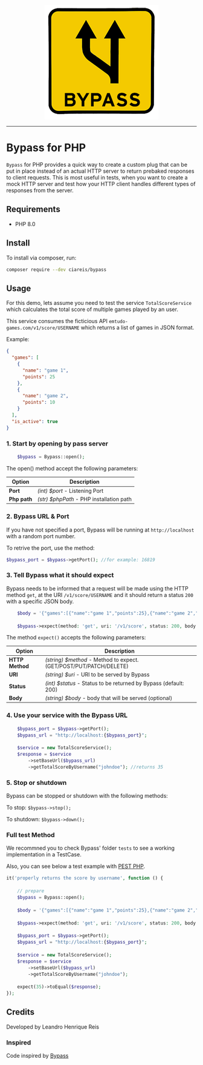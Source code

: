 <div align="center">
	<p><img  src="docs/img/logo.png" alt="PowerGrid Logo"></p>
</div>

------
 
 
 # Bypass for PHP

`Bypass` for PHP provides a quick way to create a custom plug that can be put in place instead of an actual HTTP server to return prebaked responses to client requests. This is most useful in tests, when you want to create a mock HTTP server and test how your HTTP client handles different types of responses from the server.

## Requirements

- PHP 8.0

## Install

To install via composer, run:

```bash
composer require --dev ciareis/bypass
```

## Usage

For this demo, lets assume you need to test the service `TotalScoreService` which calculates the total score of multiple games played by an user.

This service consumes the ficticious API `emtudo-games.com/v1/score/USERNAME` which returns a list of games in JSON format.

Example:

```json
{
  "games": [
    {
      "name": "game 1",
      "points": 25
    },
    {
      "name": "game 2",
      "points": 10
    }
  ],
  "is_active": true
}
```

### 1. Start by opening by pass server

```php
    $bypass = Bypass::open();
```

The open() method accept the following parameters:

| Option | Description
|----|----|
|**Port**| *(int) $port* - Listening Port |
|**Php path**| *(str) $phpPath* - PHP installation path |

### 2. Bypass URL & Port

If you have not specified a port, Bypass will be running at `http://localhost` with a random port number.

To retrive the port, use the method:

 ```php
 $bypass_port = $bypass->getPort(); //for example: 16819
 ````

### 3. Tell Bypass what it should expect

Bypass needs to be informed that a request will be made using the HTTP method `get`, at the URI `/v1/score/USERNAME` and it should return a status `200` with a specific JSON body.

```php
    $body = '{"games":[{"name":"game 1","points":25},{"name":"game 2","points":10}],"is_active":true}';
    
    $bypass->expect(method: 'get', uri: '/v1/score', status: 200, body: $body);
```

The method `expect()` accepts the following parameters:

| Option | Description
|----|----|
|**HTTP Method**| *(string) $method* - Method to expect. (GET/POST/PUT/PATCH/DELETE) |
|**URI**| *(string) $uri* - URI to be served by Bypass |
|**Status**| *(int) $status* - Status to be returned by Bypass (default: 200)|
|**Body**|  *(string) $body*  - body that will be served (optional)|

### 4. Use your service with the Bypass URL

```php
    $bypass_port = $bypass->getPort();
    $bypass_url = "http://localhost:{$bypass_port}";
    
    $service = new TotalScoreService();
    $response = $service
        ->setBaseUrl($bypass_url)
        ->getTotalScoreByUsername("johndoe"); //returns 35
```

### 5. Stop or shutdown

Bypass can be stopped or shutdown with the following methods:

To stop:
`$bypass->stop();`

To shutdown:
`$bypass->down();`

### Full test Method

We recommned you to check Bypass' folder `tests` to see a working implementation in a TestCase.

Also, you can see below a test example with [PEST PHP](https://pestphp.com).

```php
it('properly returns the score by username', function () {
  
    // prepare
    $bypass = Bypass::open();

    $body = '{"games":[{"name":"game 1","points":25},{"name":"game 2","points":10}],"is_active":true}';
    
    $bypass->expect(method: 'get', uri: '/v1/score', status: 200, body: $body);

    $bypass_port = $bypass->getPort();
    $bypass_url = "http://localhost:{$bypass_port}";
    
    $service = new TotalScoreService();
    $response = $service
        ->setBaseUrl($bypass_url)
        ->getTotalScoreByUsername("johndoe");

    expect(35)->toEqual($response);
});
```

## Credits

Developed by Leandro Henrique Reis

### Inspired

Code inspired by [Bypass](https://github.com/PSPDFKit-labs/bypass)
